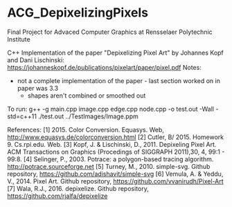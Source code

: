 # ACG_DepixelizingPixels

Final Project for Advaced Computer Graphics at Rensselaer Polytechnic Institute

C++ Implementation of the paper "Depixelizing Pixel Art" by Johannes Kopf and Dani Lischinski:
https://johanneskopf.de/publications/pixelart/paper/pixel.pdf
Notes:
- not a complete implementation of the paper - last section worked on in paper was 3.3
    - shapes aren't combined or smoothed out

To run:
g++ -g main.cpp image.cpp edge.cpp node.cpp -o test.out -Wall -std=c++11
./test.out ../TestImages/Image.ppm

References:
[1] 2015. Color Conversion. Equasys. Web, http://www.equasys.de/colorconversion.html
[2] Cutler, B/ 2015. Homework 9. Cs.rpi.edu. Web.
[3] Kopf, J. & Lischinski, D., 2011. Depixeling Pixel Art. ACM Transactions on Graphics (Procedings of SIGGRAPH 2011),30, 4, 99:1 - 99:8.
[4] Selinger, P., 2003. Potrace: a polygon-based tracing algorithm. http://potrace.sourceforge.net
[5] Turney, M., 2010. simple-svg. Github repository, https://github.com/adishavit/simple-svg
[6] Vemula, A. & Yeddu, V., 2014. Pixel Art. Github repository, https://github.com/vvanirudh/Pixel-Art
[7] Wala, R.J., 2016. depixelize. Github repository, https://github.com/rjalfa/depixelize
